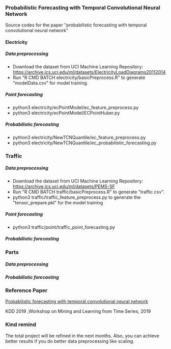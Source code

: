 ### Probabilistic Forecasting with Temporal Convolutional Neural Network
Source codes for the paper "probabilistic forecasting with temporal convolutional neural network"
#### Electricity
##### Data preprocessing
   * Download the dataset from UCI Machine Learning Repository: https://archive.ics.uci.edu/ml/datasets/ElectricityLoadDiagrams20112014
   * Run "R CMD BATCH electricity/basicPreprocess.R" to generate "modelData.csv" for model training. 
##### Point forecasting
   * python3 electricity/ecPointModel/ec_feature_preprocess.py
   * python3 electricity/ecPointModel/ECPointHuber.py
##### Probabilistic forecasting
   * python3 electricity/NewTCNQuantile/ec_feature_preprocess.py
   * python3 electricity/NewTCNQuantile/ec_probabilistic_forecasting.py
### Traffic
##### Data preprocessing
   * Download the dataset from UCI Machine Learning Repository: https://archive.ics.uci.edu/ml/datasets/PEMS-SF
   * Run "R CMD BATCH traffic/basicPreprocess.R" to generate "traffic.csv".
   * python3 traffic/traffic_feature_preprocess.py to generate the "tensor_prepare.pkl" for the model training
##### Point forecasting
   * python3 traffic/point/traffic_point_forecasting.py

##### Probabilistic forecasting
### Parts
##### Data preprocessing
##### Probabilistic forecasting

### Reference Paper
[Probabilistic forecasting with temporal convolutional neural network](https://arxiv.org/abs/1906.04397)

KDD 2019 ,Workshop on Mining and Learning from Time Series, 2019

### Kind remind
The total project will be refined in the next months. Also, you can achieve better results if you do better data preprocessing like scaling.
